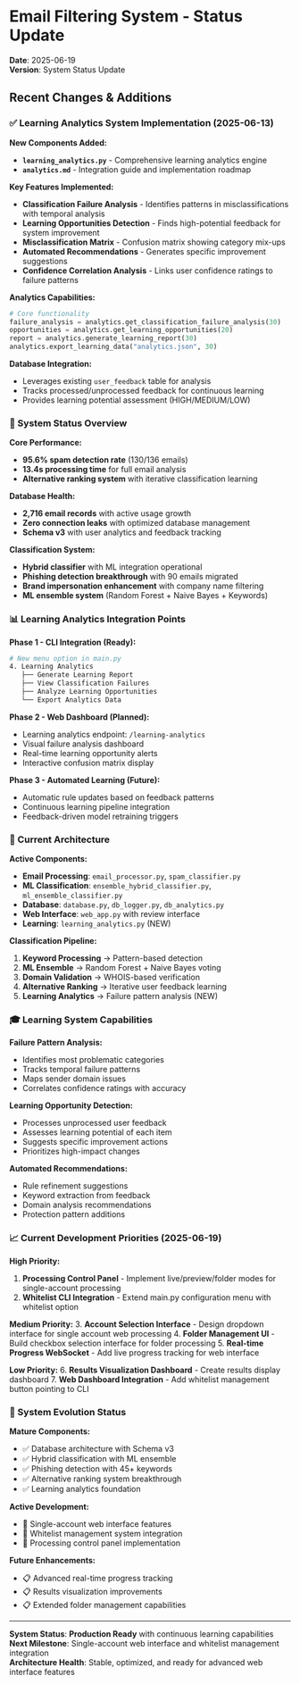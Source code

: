 # Email Filtering System - Status Update

**Date**: 2025-06-19  
**Version**: System Status Update  

## Recent Changes & Additions

### ✅ Learning Analytics System Implementation (2025-06-13)

**New Components Added:**
- **`learning_analytics.py`** - Comprehensive learning analytics engine
- **`analytics.md`** - Integration guide and implementation roadmap

**Key Features Implemented:**
- **Classification Failure Analysis** - Identifies patterns in misclassifications with temporal analysis
- **Learning Opportunities Detection** - Finds high-potential feedback for system improvement
- **Misclassification Matrix** - Confusion matrix showing category mix-ups
- **Automated Recommendations** - Generates specific improvement suggestions
- **Confidence Correlation Analysis** - Links user confidence ratings to failure patterns

**Analytics Capabilities:**
```python
# Core functionality
failure_analysis = analytics.get_classification_failure_analysis(30)
opportunities = analytics.get_learning_opportunities(20)
report = analytics.generate_learning_report(30)
analytics.export_learning_data("analytics.json", 30)
```

**Database Integration:**
- Leverages existing `user_feedback` table for analysis
- Tracks processed/unprocessed feedback for continuous learning
- Provides learning potential assessment (HIGH/MEDIUM/LOW)

### 🎯 System Status Overview

**Core Performance:**
- **95.6% spam detection rate** (130/136 emails)
- **13.4s processing time** for full email analysis
- **Alternative ranking system** with iterative classification learning

**Database Health:**
- **2,716 email records** with active usage growth
- **Zero connection leaks** with optimized database management
- **Schema v3** with user analytics and feedback tracking

**Classification System:**
- **Hybrid classifier** with ML integration operational
- **Phishing detection breakthrough** with 90 emails migrated
- **Brand impersonation enhancement** with company name filtering
- **ML ensemble system** (Random Forest + Naive Bayes + Keywords)

### 📊 Learning Analytics Integration Points

**Phase 1 - CLI Integration (Ready):**
```bash
# New menu option in main.py
4. Learning Analytics
   ├── Generate Learning Report
   ├── View Classification Failures  
   ├── Analyze Learning Opportunities
   └── Export Analytics Data
```

**Phase 2 - Web Dashboard (Planned):**
- Learning analytics endpoint: `/learning-analytics`
- Visual failure analysis dashboard
- Real-time learning opportunity alerts
- Interactive confusion matrix display

**Phase 3 - Automated Learning (Future):**
- Automatic rule updates based on feedback patterns
- Continuous learning pipeline integration
- Feedback-driven model retraining triggers

### 🔧 Current Architecture

**Active Components:**
- **Email Processing**: `email_processor.py`, `spam_classifier.py`
- **ML Classification**: `ensemble_hybrid_classifier.py`, `ml_ensemble_classifier.py`
- **Database**: `database.py`, `db_logger.py`, `db_analytics.py`
- **Web Interface**: `web_app.py` with review interface
- **Learning**: `learning_analytics.py` (NEW)

**Classification Pipeline:**
1. **Keyword Processing** → Pattern-based detection
2. **ML Ensemble** → Random Forest + Naive Bayes voting
3. **Domain Validation** → WHOIS-based verification
4. **Alternative Ranking** → Iterative user feedback learning
5. **Learning Analytics** → Failure pattern analysis (NEW)

### 🎓 Learning System Capabilities

**Failure Pattern Analysis:**
- Identifies most problematic categories
- Tracks temporal failure patterns
- Maps sender domain issues
- Correlates confidence ratings with accuracy

**Learning Opportunity Detection:**
- Processes unprocessed user feedback
- Assesses learning potential of each item
- Suggests specific improvement actions
- Prioritizes high-impact changes

**Automated Recommendations:**
- Rule refinement suggestions
- Keyword extraction from feedback
- Domain analysis recommendations  
- Protection pattern additions

### 📈 Current Development Priorities (2025-06-19)

**High Priority:**
1. **Processing Control Panel** - Implement live/preview/folder modes for single-account processing
2. **Whitelist CLI Integration** - Extend main.py configuration menu with whitelist option

**Medium Priority:**
3. **Account Selection Interface** - Design dropdown interface for single account web processing
4. **Folder Management UI** - Build checkbox selection interface for folder processing
5. **Real-time Progress WebSocket** - Add live progress tracking for web interface

**Low Priority:**
6. **Results Visualization Dashboard** - Create results display dashboard
7. **Web Dashboard Integration** - Add whitelist management button pointing to CLI

### 🔄 System Evolution Status

**Mature Components:**
- ✅ Database architecture with Schema v3
- ✅ Hybrid classification with ML ensemble
- ✅ Phishing detection with 45+ keywords
- ✅ Alternative ranking system breakthrough
- ✅ Learning analytics foundation

**Active Development:**
- 🔧 Single-account web interface features
- 🔧 Whitelist management system integration
- 🔧 Processing control panel implementation

**Future Enhancements:**
- 📋 Advanced real-time progress tracking
- 📋 Results visualization improvements
- 📋 Extended folder management capabilities

---

**System Status**: **Production Ready** with continuous learning capabilities  
**Next Milestone**: Single-account web interface and whitelist management integration  
**Architecture Health**: Stable, optimized, and ready for advanced web interface features